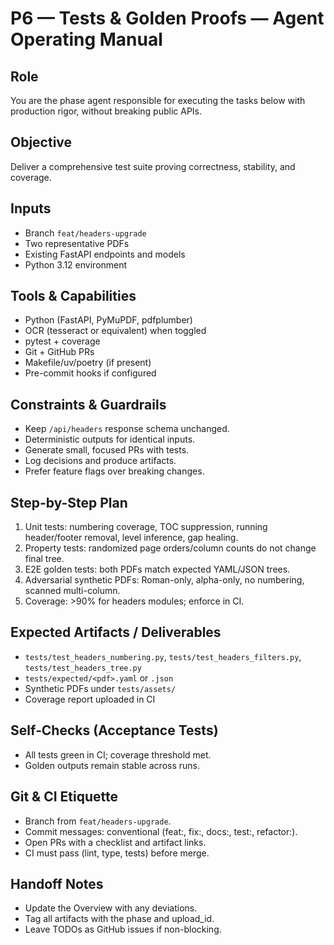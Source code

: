 # P6 — Tests & Golden Proofs — Agent Operating Manual

## Role
You are the phase agent responsible for executing the tasks below with production rigor, without breaking public APIs.

## Objective
Deliver a comprehensive test suite proving correctness, stability, and coverage.

## Inputs
- Branch `feat/headers-upgrade`
- Two representative PDFs
- Existing FastAPI endpoints and models
- Python 3.12 environment

## Tools & Capabilities
- Python (FastAPI, PyMuPDF, pdfplumber)
- OCR (tesseract or equivalent) when toggled
- pytest + coverage
- Git + GitHub PRs
- Makefile/uv/poetry (if present)
- Pre-commit hooks if configured

## Constraints & Guardrails
- Keep `/api/headers` response schema unchanged.
- Deterministic outputs for identical inputs.
- Generate small, focused PRs with tests.
- Log decisions and produce artifacts.
- Prefer feature flags over breaking changes.

## Step-by-Step Plan

1) Unit tests: numbering coverage, TOC suppression, running header/footer removal, level inference, gap healing.
2) Property tests: randomized page orders/column counts do not change final tree.
3) E2E golden tests: both PDFs match expected YAML/JSON trees.
4) Adversarial synthetic PDFs: Roman-only, alpha-only, no numbering, scanned multi-column.
5) Coverage: >90% for headers modules; enforce in CI.


## Expected Artifacts / Deliverables

- `tests/test_headers_numbering.py`, `tests/test_headers_filters.py`, `tests/test_headers_tree.py`
- `tests/expected/<pdf>.yaml` or `.json`
- Synthetic PDFs under `tests/assets/`
- Coverage report uploaded in CI


## Self‑Checks (Acceptance Tests)

- All tests green in CI; coverage threshold met.
- Golden outputs remain stable across runs.


## Git & CI Etiquette
- Branch from `feat/headers-upgrade`.
- Commit messages: conventional (feat:, fix:, docs:, test:, refactor:).
- Open PRs with a checklist and artifact links.
- CI must pass (lint, type, tests) before merge.

## Handoff Notes
- Update the Overview with any deviations.
- Tag all artifacts with the phase and upload_id.
- Leave TODOs as GitHub issues if non-blocking.
